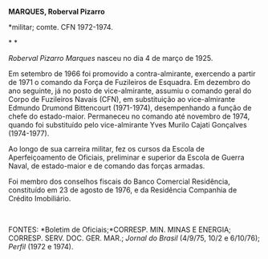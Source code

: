 **MARQUES, Roberval Pizarro**

\*militar; comte. CFN 1972-1974.

* *

*Roberval Pizarro Marques* nasceu no dia 4 de março de 1925.

Em setembro de 1966 foi promovido a contra-almirante, exercendo a partir
de 1971 o comando da Força de Fuzileiros de Esquadra. Em dezembro do ano
seguinte, já no posto de vice-almirante, assumiu o comando geral do
Corpo de Fuzileiros Navais (CFN), em substituição ao vice-almirante
Edmundo Drumond Bittencourt (1971-1974), desempenhando a função de chefe
do estado-maior. Permaneceu no comando até novembro de 1974, quando foi
substituído pelo vice-almirante Yves Murilo Cajati Gonçalves
(1974-1977).

Ao longo de sua carreira militar, fez os cursos da Escola de
Aperfeiçoamento de Oficiais, preliminar e superior da Escola de Guerra
Naval, de estado-maior e de comando das forças armadas.

Foi membro dos conselhos fiscais do Banco Comercial Residência,
constituído em 23 de agosto de 1976, e da Residência Companhia de
Crédito Imobiliário.

 

FONTES: *Boletim de Oficiais;*CORRESP. MIN. MINAS E ENERGIA; CORRESP.
SERV. DOC. GER. MAR.; *Jornal do Brasil* (4/9/75, 10/2 e 6/10/76);
*Perfil* (1972 e 1974).

 
